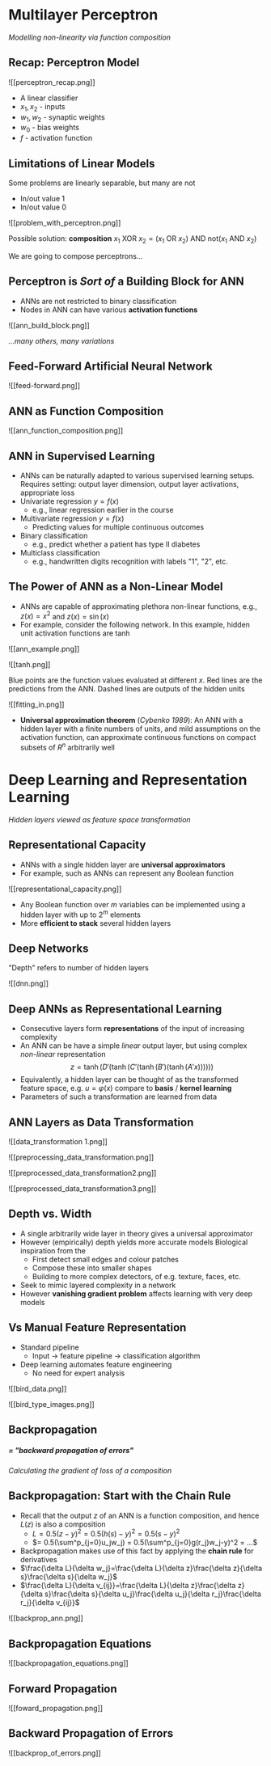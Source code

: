 # Multilayer Perceptron
_Modelling non-linearity via function composition_

## Recap: Perceptron Model

![[perceptron_recap.png]]

- A linear classifier
- $x_1, x_2$ - inputs
- $w_1, w_2$ - synaptic weights
- $w_0$ - bias weights
- $f$ - activation function

## Limitations of Linear Models
Some problems are linearly separable, but many are not
- In/out value 1
- In/out value 0

![[problem_with_perceptron.png]]

Possible solution: **composition**
$x_1 \text{ XOR } x_2 = (x_1 \text{ OR } x_2) \text{ AND } \text{ not} (x_1 \text{ AND } x_2)$ 

We are going to compose perceptrons...

## Perceptron is _Sort of_ a Building Block for ANN
- ANNs are not restricted to binary classification
- Nodes in ANN can have various **activation functions**

![[ann_build_block.png]]

_...many others, many variations_

## Feed-Forward Artificial Neural Network

![[feed-forward.png]]

## ANN as Function Composition

![[ann_function_composition.png]]

## ANN in Supervised Learning
- ANNs can be naturally adapted to various supervised learning setups. Requires setting: output layer dimension, output layer activations, appropriate loss
- Univariate regression $y = f(x)$ 
	- e.g., linear regression earlier in the course
- Multivariate regression $y = f(x)$
	- Predicting values for multiple continuous outcomes
- Binary classification
	- e.g., predict whether a patient has type II diabetes
- Multiclass classification
	- e.g., handwritten digits recognition with labels "1", "2", etc.

## The Power of ANN as a Non-Linear Model
- ANNs are capable of approximating plethora non-linear functions, e.g., $z(x) = x^2$ and $z(x) = \sin(x)$ 
- For example, consider the following network. In this example, hidden unit activation functions are $\tanh$ 

![[ann_example.png]]

![[tanh.png]]

Blue points are the function values evaluated at different $x$. Red lines are the predictions from the ANN. Dashed lines are outputs of the hidden units

![[fitting_in.png]]

- **Universal approximation theorem** (_Cybenko 1989_): An ANN with a hidden layer with a finite numbers of units, and mild assumptions on the activation function, can approximate continuous functions on compact subsets of $R^n$ arbitrarily well

# Deep Learning and Representation Learning
_Hidden layers viewed as feature space transformation_

## Representational Capacity
- ANNs with a single hidden layer are **universal approximators**
- For example, such as ANNs can represent any Boolean function

![[representational_capacity.png]]

- Any Boolean function over $m$ variables can be implemented using a hidden layer with up to $2^m$ elements
- More **efficient to stack** several hidden layers

## Deep Networks
"Depth" refers to number of hidden layers

![[dnn.png]]

## Deep ANNs as Representational Learning
- Consecutive layers form **representations** of the input of increasing complexity
- An ANN can be have a simple _linear_ output layer, but using complex _non-linear_ representation
$$
z = \tanh(D'(\tanh(C'(\tanh(B')(\tanh(A'x))))))
$$
- Equivalently, a hidden layer can be thought of as the transformed feature space, e.g. $u = \varphi(x)$ compare to **basis** / **kernel learning** 
- Parameters of such a  transformation are learned from data

## ANN Layers as Data Transformation

![[data_transformation 1.png]]

![[preprocessing_data_transformation.png]]

![[preprocessed_data_transformation2.png]]

![[preprocessed_data_transformation3.png]]

## Depth vs. Width
- A single arbitrarily wide layer in theory gives a universal approximator
- However (empirically) depth yields more accurate models
	Biological inspiration from the 
	- First detect small edges and colour patches
	- Compose these into smaller shapes
	- Building to more complex detectors, of e.g. texture, faces, etc.
- Seek to mimic layered complexity in a network
- However **vanishing gradient problem** affects learning with very deep models

## Vs Manual Feature Representation
- Standard pipeline
	- Input $\rightarrow$ feature pipeline $\rightarrow$ classification algorithm
- Deep learning automates feature engineering
	- No need for expert analysis
	
![[bird_data.png]]

![[bird_type_images.png]]

## Backpropagation
##### = "backward propagation of errors"
_Calculating the gradient of loss of a composition_

## Backpropagation: Start with the Chain Rule
- Recall that the output $z$ of an ANN is a function composition, and hence $L(z)$ is also a composition
	- $L = 0.5(z-y)^2 = 0.5(h(s) - y)^2 = 0.5(s-y)^2$ 
	- $= 0.5(\sum^p_{j=0}u_jw_j) = 0.5(\sum^p_{j=0}g(r_j)w_j-y)^2 = ...$ 
- Backpropagation makes use of this fact by applying the **chain rule** for derivatives
- $\frac{\delta L}{\delta w_j}=\frac{\delta L}{\delta z}\frac{\delta z}{\delta s}\frac{\delta s}{\delta w_j}$ 
- $\frac{\delta L}{\delta v_{ij}}=\frac{\delta L}{\delta z}\frac{\delta z}{\delta s}\frac{\delta s}{\delta u_j}\frac{\delta u_j}{\delta r_j}\frac{\delta r_j}{\delta v_{ij}}$ 

![[backprop_ann.png]]

## Backpropagation Equations

![[backpropagation_equations.png]]

## Forward Propagation

![[foward_propagation.png]]

## Backward Propagation of Errors

![[backprop_of_errors.png]]